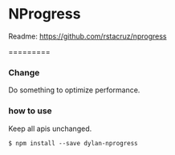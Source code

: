 NProgress
=========

Readme: https://github.com/rstacruz/nprogress

=========
### Change
Do something to optimize performance.

### how to use
Keep all apis unchanged.

```shell
$ npm install --save dylan-nprogress
```